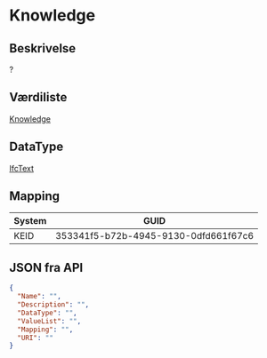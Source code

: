 # Knowledge

## Beskrivelse

?

## Værdiliste

[Knowledge](../Values/A104/Knowledge)

## DataType

[IfcText](../DataTypes/IfcText.md)

## Mapping

| System | GUID                                 |
| ------ | ------------------------------------ |
| KEID   | 353341f5-b72b-4945-9130-0dfd661f67c6 |

## JSON fra API

```json
{
  "Name": "",
  "Description": "",
  "DataType": "",
  "ValueList": "",
  "Mapping": "",
  "URI": ""
}
```
